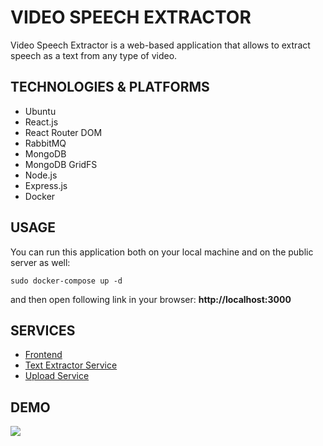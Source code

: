# VIDEO SPEECH EXTRACTOR

Video Speech Extractor is a web-based application that allows to extract speech as a text from any type of video.

## TECHNOLOGIES & PLATFORMS

- Ubuntu
- React.js
- React Router DOM
- RabbitMQ
- MongoDB
- MongoDB GridFS
- Node.js
- Express.js
- Docker

## USAGE
You can run this application both on your local machine and on the public server as well:

```
sudo docker-compose up -d
```
and then open following link in your browser: **http://localhost:3000**

## SERVICES
- [Frontend](./front-end/)
- [Text Extractor Service](./text_extractor_service/)
- [Upload Service](./upload_service/)

## DEMO

[![](https://img.youtube.com/vi/OTURI-zoPOw/hqdefault.jpg)](https://www.youtube.com/watch?v=OTURI-zoPOw)